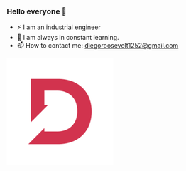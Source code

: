 ### Hello everyone 👋

- ⚡ I am an industrial engineer
- 🌱 I am always in constant learning.
- 📫 How to contact me: diegoroosevelt1252@gmail.com


<picture>
  <img alt="Logo DR" src="https://github.com/Diegorhr/Diegorhr/blob/main/DR.png" width="240">
</picture>
